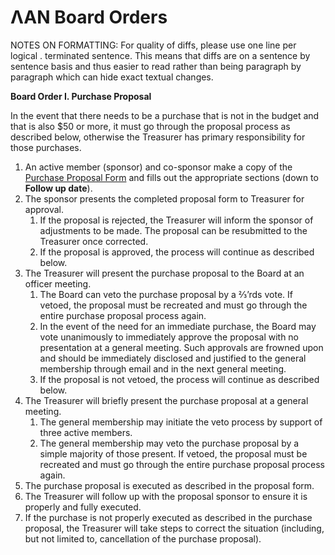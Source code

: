 # ΛΑΝ Board Orders

NOTES ON FORMATTING:
For quality of diffs, please use one line per logical . terminated sentence.
This means that diffs are on a sentence by sentence basis and thus easier to read rather than being paragraph by paragraph which can hide exact textual changes.

**Board Order I. Purchase Proposal**

In the event that there needs to be a purchase that is not in the budget and that is also $50 or more, it must go through the proposal process as described below, otherwise the Treasurer has primary responsibility for those purchases.

1. An active member (sponsor) and co-sponsor make a copy of the [Purchase Proposal Form](./purchase_proposal_form.md) and fills out the appropriate sections (down to **Follow up date**).
2. The sponsor presents the completed proposal form to Treasurer for approval.
    1. If the proposal is rejected, the Treasurer will inform the sponsor of adjustments to be made. The proposal can be resubmitted to the Treasurer once corrected.
    2. If the proposal is approved, the process will continue as described below.
3. The Treasurer will present the purchase proposal to the Board at an officer meeting.
    1. The Board can veto the purchase proposal by a ⅔’rds vote. If vetoed, the proposal must be recreated and must go through the entire purchase proposal process again.
    2. In the event of the need for an immediate purchase, the Board may vote unanimously to immediately approve the proposal with no presentation at a general meeting. 
       Such approvals are frowned upon and should be immediately disclosed and justified to the general membership through email and in the next general meeting.
    3. If the proposal is not vetoed, the process will continue as described below.
4. The Treasurer will briefly present the purchase proposal at a general meeting.
    1. The general membership may initiate the veto process by support of three active members.
    2. The general membership may veto the purchase proposal by a simple majority of those present. 
       If vetoed, the proposal must be recreated and must go through the entire purchase proposal process again.
5. The purchase proposal is executed as described in the proposal form.
6. The Treasurer will follow up with the proposal sponsor to ensure it is properly and fully executed.
7. If the purchase is not properly executed as described in the purchase proposal, the Treasurer will take steps to correct the situation (including, but not limited to, cancellation of the purchase proposal).

